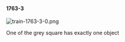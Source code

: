 #### 1763-3
![train-1763-3-0.png](https://github.com/lil-lab/nlvr/raw/master/nlvr/train/images/51/train-1763-3-0.png "train-1763-3-0.png")

One of the grey square has exactly one object